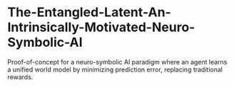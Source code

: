 # The-Entangled-Latent-An-Intrinsically-Motivated-Neuro-Symbolic-AI
Proof-of-concept for a neuro-symbolic AI paradigm where an agent learns a unified world model by minimizing prediction error, replacing traditional rewards.
